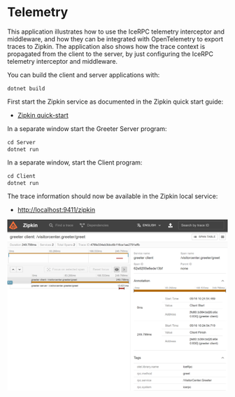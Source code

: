 # Telemetry

This application illustrates how to use the IceRPC telemetry interceptor and middleware, and how they can be integrated
with OpenTelemetry to export traces to Zipkin. The application also shows how the trace context is propagated from the
client to the server, by just configuring the IceRPC telemetry interceptor and middleware.

You can build the client and server applications with:

``` shell
dotnet build
```

First start the Zipkin service as documented in the Zipkin quick start guide:

- [Zipkin quick-start](https://zipkin.io/pages/quickstart.html)

In a separate window start the Greeter Server program:

```shell
cd Server
dotnet run
```

In a separate window, start the Client program:

```shell
cd Client
dotnet run
```

The trace information should now be available in the Zipkin local service:

- <http://localhost:9411/zipkin>

![Zipkin](./zipkin.png)
